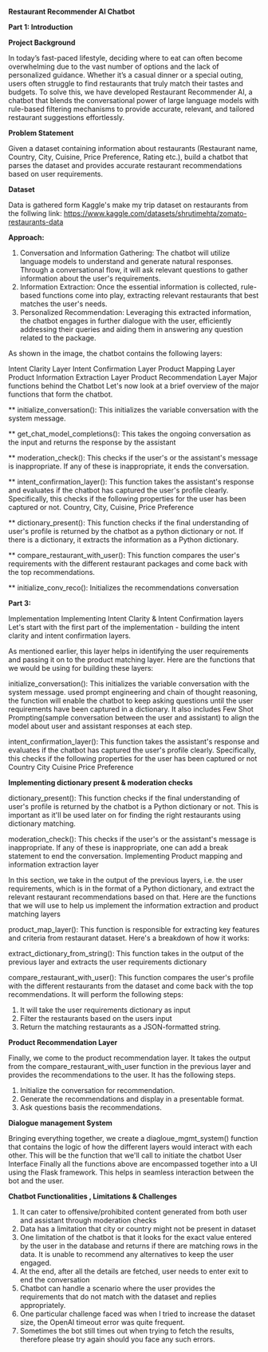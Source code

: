 **Restaurant Recommender AI Chatbot**

**Part 1: Introduction**

**Project Background**

In today’s fast-paced lifestyle, deciding where to eat can often become overwhelming due to the vast number of options and the lack of personalized guidance. Whether it’s a casual dinner or a special outing, users often struggle to find restaurants that truly match their tastes and budgets. To solve this, we have developed Restaurant Recommender AI, a chatbot that blends the conversational power of large language models with rule-based filtering mechanisms to provide accurate, relevant, and tailored restaurant suggestions effortlessly.

**Problem Statement**

Given a dataset containing information about restaurants (Restaurant name, Country, City, Cuisine, Price Preference, Rating etc.), build a chatbot that parses the dataset and provides accurate restaurant recommendations based on user requirements.

**Dataset**

Data is gathered form Kaggle's make my trip dataset on restaurants from the follwing link: https://www.kaggle.com/datasets/shrutimehta/zomato-restaurants-data

**Approach:**

1. Conversation and Information Gathering: The chatbot will utilize language models to understand and generate natural responses. Through a conversational flow, it will ask relevant questions to gather information about the user's requirements.
2. Information Extraction: Once the essential information is collected, rule-based functions come into play, extracting relevant restaurants that best matches the user's needs.
3. Personalized Recommendation: Leveraging this extracted information, the chatbot engages in further dialogue with the user, efficiently addressing their queries and aiding them in answering any question related to the package.

As shown in the image, the chatbot contains the following layers:

Intent Clarity Layer
Intent Confirmation Layer
Product Mapping Layer
Product Information Extraction Layer
Product Recommendation Layer
Major functions behind the Chatbot Let's now look at a brief overview of the major functions that form the chatbot.

** initialize_conversation(): This initializes the variable conversation with the system message.

** get_chat_model_completions(): This takes the ongoing conversation as the input and returns the response by the assistant

** moderation_check(): This checks if the user's or the assistant's message is inappropriate. If any of these is inappropriate, it ends the conversation.

** intent_confirmation_layer(): This function takes the assistant's response and evaluates if the chatbot has captured the user's profile clearly. Specifically, this checks if the following properties for the user has been captured or not. Country, City, Cuisine, Price Preference

** dictionary_present(): This function checks if the final understanding of user's profile is returned by the chatbot as a python dictionary or not. If there is a dictionary, it extracts the information as a Python dictionary.

** compare_restaurant_with_user(): This function compares the user's requirements with the different restaurant packages and come back with the top recommendations.

** initialize_conv_reco(): Initializes the recommendations conversation

**Part 3:** 

Implementation Implementing Intent Clarity & Intent Confirmation layers Let's start with the first part of the implementation - building the intent clarity and intent confirmation layers. 

As mentioned earlier, this layer helps in identifying the user requirements and passing it on to the product matching layer. Here are the functions that we would be using for building these layers:

initialize_conversation(): This initializes the variable conversation with the system message. used prompt engineering and chain of thought reasoning, the function will enable the chatbot to keep asking questions until the user requirements have been captured in a dictionary. It also includes Few Shot Prompting(sample conversation between the user and assistant) to align the model about user and assistant responses at each step.

intent_confirmation_layer(): This function takes the assistant's response and evaluates if the chatbot has captured the user's profile clearly. Specifically, this checks if the following properties for the user has been captured or not
Country
City
Cuisine
Price Preference

**Implementing dictionary present & moderation checks**

dictionary_present(): This function checks if the final understanding of user's profile is returned by the chatbot is a Python dictionary or not. This is important as it'll be used later on for finding the right restaurants using dictionary matching.

moderation_check(): This checks if the user's or the assistant's message is inappropriate. If any of these is inappropriate, one can add a break statement to end the conversation.
Implementing Product mapping and information extraction layer 

In this section, we take in the output of the previous layers, i.e. the user requirements, which is in the format of a Python dictionary, and extract the relevant restaurant recommendations based on that. Here are the functions that we will use to help us implement the information extraction and product matching layers

product_map_layer(): This function is responsible for extracting key features and criteria from restaurant dataset. Here's a breakdown of how it works:

extract_dictionary_from_string(): This function takes in the output of the previous layer and extracts the user requirements dictionary

compare_restaurant_with_user(): This function compares the user's profile with the different restaurants from the dataset and come back with the top recommendations. It will perform the following steps:

1. It will take the user requirements dictionary as input
2. Filter the restaurants based on the users input
3. Return the matching restaurants as a JSON-formatted string.
   
**Product Recommendation Layer**

Finally, we come to the product recommendation layer. It takes the output from the compare_restaurant_with_user function in the previous layer and provides the recommendations to the user. 
It has the following steps.

1. Initialize the conversation for recommendation.
2. Generate the recommendations and display in a presentable format.
3. Ask questions basis the recommendations.

**Dialogue management System**

Bringing everything together, we create a diagloue_mgmt_system() function that contains the logic of how the different layers would interact with each other. This will be the function that we'll call to initiate the chatbot User Interface Finally all the functions above are encompassed together into a UI using the Flask framework. This helps in seamless interaction between the bot and the user.

**Chatbot Functionalities , Limitations & Challenges**

1. It can cater to offensive/prohibited content generated from both user and assistant through moderation checks
2. Data has a limitation that city or country might not be present in dataset
3. One limitation of the chatbot is that it looks for the exact value entered by the user in the database and returns if there are matching rows in the data. It is unable to recommend any alternatives to keep the user engaged.
4. At the end, after all the details are fetched, user needs to enter exit to end the conversation
5. Chatbot can handle a scenario where the user provides the requirements that do not match with the dataset and replies appropriately.
6. One particular challenge faced was when I tried to increase the dataset size, the OpenAI timeout error was quite frequent. 
7. Sometimes the bot still times out when trying to fetch the results, therefore please try again should you face any such errors.



